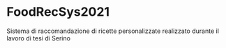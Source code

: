 # FoodRecSys2021
Sistema di raccomandazione di ricette personalizzate realizzato durante il lavoro di tesi di Serino
